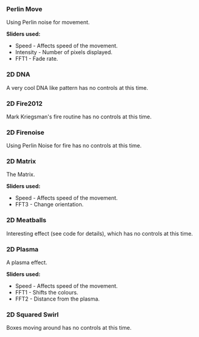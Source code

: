 ### Perlin Move
Using Perlin noise for movement.

**Sliders used:**
* Speed - Affects speed of the movement.
* Intensity - Number of pixels displayed.
* FFT1 - Fade rate.

### 2D DNA
A very cool DNA like pattern has no controls at this time.

### 2D Fire2012
Mark Kriegsman's fire routine has no controls at this time.

### 2D Firenoise
Using Perlin Noise for fire has no controls at this time.

### 2D Matrix
The Matrix.

**Sliders used:**
* Speed - Affects speed of the movement.
* FFT3 - Change orientation.

### 2D Meatballs
Interesting effect (see code for details), which has no controls at this time.

### 2D Plasma
A plasma effect.

**Sliders used:**
* Speed - Affects speed of the movement.
* FFT1 - Shifts the colours.
* FFT2 - Distance from the plasma.

### 2D Squared Swirl
Boxes moving around has no controls at this time.



